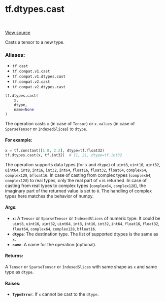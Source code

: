 <div itemscope itemtype="http://developers.google.com/ReferenceObject">
<meta itemprop="name" content="tf.dtypes.cast" />
<meta itemprop="path" content="Stable" />
</div>

# tf.dtypes.cast

<!-- Insert buttons -->

<table class="tfo-notebook-buttons tfo-api" align="left">
</table>

<a target="_blank" href="/code/stable/tensorflow/python/ops/math_ops.py">View source</a>



<!-- Start diff -->
Casts a tensor to a new type.

### Aliases:

* `tf.cast`
* `tf.compat.v1.cast`
* `tf.compat.v1.dtypes.cast`
* `tf.compat.v2.cast`
* `tf.compat.v2.dtypes.cast`


``` python
tf.dtypes.cast(
    x,
    dtype,
    name=None
)
```



<!-- Placeholder for "Used in" -->

The operation casts `x` (in case of `Tensor`) or `x.values`
(in case of `SparseTensor` or `IndexedSlices`) to `dtype`.

#### For example:



```python
x = tf.constant([1.8, 2.2], dtype=tf.float32)
tf.dtypes.cast(x, tf.int32)  # [1, 2], dtype=tf.int32
```

The operation supports data types (for `x` and `dtype`) of
`uint8`, `uint16`, `uint32`, `uint64`, `int8`, `int16`, `int32`, `int64`,
`float16`, `float32`, `float64`, `complex64`, `complex128`, `bfloat16`.
In case of casting from complex types (`complex64`, `complex128`) to real
types, only the real part of `x` is returned. In case of casting from real
types to complex types (`complex64`, `complex128`), the imaginary part of the
returned value is set to `0`. The handling of complex types here matches the
behavior of numpy.

#### Args:


* <b>`x`</b>: A `Tensor` or `SparseTensor` or `IndexedSlices` of numeric type. It could
  be `uint8`, `uint16`, `uint32`, `uint64`, `int8`, `int16`, `int32`,
  `int64`, `float16`, `float32`, `float64`, `complex64`, `complex128`,
  `bfloat16`.
* <b>`dtype`</b>: The destination type. The list of supported dtypes is the same as
  `x`.
* <b>`name`</b>: A name for the operation (optional).


#### Returns:

A `Tensor` or `SparseTensor` or `IndexedSlices` with same shape as `x` and
  same type as `dtype`.



#### Raises:


* <b>`TypeError`</b>: If `x` cannot be cast to the `dtype`.
